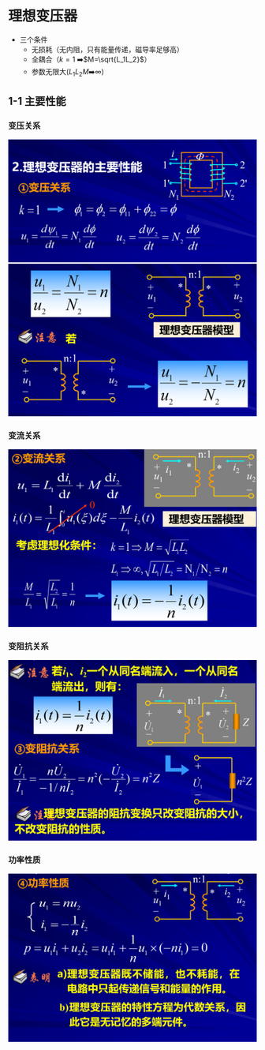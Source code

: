 # 理想变压器

- 三个条件
  - 无损耗（无内阻，只有能量传递，磁导率足够高）
  - 全耦合（$k=1$ :arrow_right:$M=\sqrt{L_1L_2}$）
  - 参数无限大($L_1L_2M$:arrow_right:$\infty$)

## 1-1 主要性能
### 变压关系
![Alt text](image-31.png)
![Alt text](image-32.png)
### 变流关系
![Alt text](image-33.png)

### 变阻抗关系
![Alt text](image-34.png)

### 功率性质
![Alt text](image-35.png)
